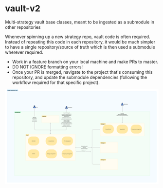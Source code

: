 # vault-v2
Multi-strategy vault base classes, meant to be ingested as a submodule in other repositories

Whenever spinning up a new strategy repo, vault code is often required. Instead of repeating this code in each repository, it would be much simpler to have a single repository/source of truth which is then used a submodule wherever required.

- Work in a feature branch on your local machine and make PRs to master.
- DO NOT IGNORE formatting errors!
- Once your PR is merged, navigate to the project that's consuming this repository, and update the submodule dependencies (following the workflow required for that specific project).

![Architecture diagram](docs/architecture.png)